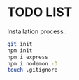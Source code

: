 # TODO LIST


Installation process : 

```bash
git init
npm init
npm i express
npm i nodemon -D
touch .gitignore
```


